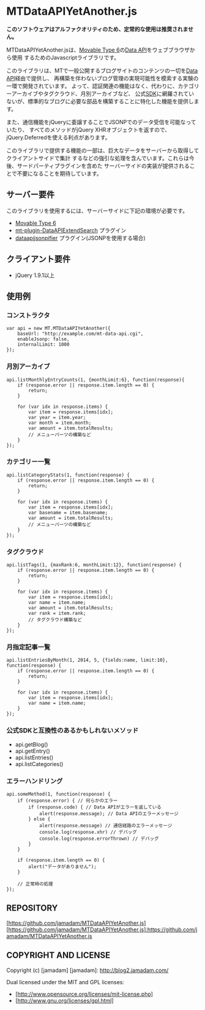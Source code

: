 MTDataAPIYetAnother.js
======================

__このソフトウェアはアルファクオリティのため、定常的な使用は推奨されません。__

MTDataAPIYetAnother.jsは、[Movable Type 6]の[Data API]をウェブブラウザから使用
するためのJavascriptライブラリです。

このライブラリは、MTで一般公開するブログサイトのコンテンツの一切を[Data API]経由で提供し、
再構築を伴わないブログ管理の実現可能性を模索する実験の一環で開発されています。
よって、認証関連の機能はなく、代わりに、カテゴリーアーカイブやタグクラウド、月別アーカイブなど、
公式[SDK]に網羅されていないが、標準的なブログに必要な部品を構築することに特化した機能を提供します。

また、通信機能をjQueryに委譲することでJSONPでのデータ受信を可能なっていたり、
すべてのメソッドがjQuery XHRオブジェクトを返すので、jQuery.Deferredを使える利点があります。

このライブラリで提供する機能の一部は、巨大なデータをサーバーから取得してクライアントサイドで集計
するなどの強引な処理を含んでいます。これらは今後、サードパーティプラグインを含めた
サーバーサイドの実装が提供されることで不要になることを期待しています。


## サーバー要件

このライブラリを使用するには、サーバーサイドに下記の環境が必要です。

* [Movable Type 6]
* [mt-plugin-DataAPIExtendSearch] プラグイン
* [dataapijsonpifier] プラグイン(JSONPを使用する場合)

[Data API]:http://www.movabletype.jp/documentation/mt6/developer/movable-type-api.html
[Movable Type 6]:http://www.movabletype.jp/
[SDK]:https://github.com/movabletype/mt-data-api-sdk-js
[mt-plugin-DataAPIExtendSearch]:https://github.com/bit-part/mt-plugin-DataAPIExtendSearch
[dataapijsonpifier]:https://github.com/jamadam/mt-plugin-dataapijsonpifier

## クライアント要件

* jQuery 1.9.1以上

## 使用例

### コンストラクタ

    var api = new MT.MTDataAPIYetAnother({
        baseUrl: "http://example.com/mt-data-api.cgi",
        enableJsonp: false,
        internalLimit: 1000
    });

### 月別アーカイブ

    api.listMonthlyEntryCounts(1, {monthLimit:6}, function(response){
        if (response.error || response.item.length == 0) {
            return;
        }
        
        for (var idx in response.items) {
            var item = response.items[idx];
            var year = item.year;
            var month = item.month;
            var amount = item.totalResults;
            // メニューパーツの構築など
        }
    });

### カテゴリー一覧

    api.listCategoryStats(1, function(response) {
        if (response.error || response.item.length == 0) {
            return;
        }
        
        for (var idx in response.items) {
            var item = response.items[idx];
            var basename = item.basename;
            var amount = item.totalResults;
            // メニューパーツの構築など
        }
    });

### タグクラウド

    api.listTags(1, {maxRank:6, monthLimit:12}, function(response) {
        if (response.error || response.item.length == 0) {
            return;
        }
        
        for (var idx in response.items) {
            var item = response.items[idx];
            var name = item.name;
            var amount = item.totalResults;
            var rank = item.rank;
            // タグクラウド構築など
        }
    });

### 月指定記事一覧

    api.listEntriesByMonth(1, 2014, 5, {fields:name, limit:10}, function(response) {
        if (response.error || response.item.length == 0) {
            return;
        }
        
        for (var idx in response.items) {
            var item = response.items[idx];
            var name = item.name;
        }
    });

### 公式SDKと互換性のあるかもしれないメソッド

* api.getBlog()
* api.getEntry()
* api.listEntries()
* api.listCategories()

### エラーハンドリング

    api.someMethod(1, function(response) {
        if (response.error) { // 何らかのエラー
            if (response.code) { // Data APIがエラーを返している
                alert(response.message); // Data APIのエラーメッセージ
            } else {
                alert(response.message) // 通信経路のエラーメッセージ
                console.log(response.xhr) // デバッグ
                console.log(response.errorThrown) // デバッグ
            }
        }
        
        if (response.item.length == 0) {
            alert("データがありません");
        }
        
        // 正常時の処理
    });

## REPOSITORY

[https://github.com/jamadam/MTDataAPIYetAnother.js]
[https://github.com/jamadam/MTDataAPIYetAnother.js]:https://github.com/jamadam/MTDataAPIYetAnother.js

## COPYRIGHT AND LICENSE

Copyright (c) [jamadam]
[jamadam]: http://blog2.jamadam.com/

Dual licensed under the MIT and GPL licenses:

- [http://www.opensource.org/licenses/mit-license.php]
- [http://www.gnu.org/licenses/gpl.html]

[http://www.opensource.org/licenses/mit-license.php]: http://www.opensource.org/licenses/mit-license.php
[http://www.gnu.org/licenses/gpl.html]:http://www.gnu.org/licenses/gpl.html
